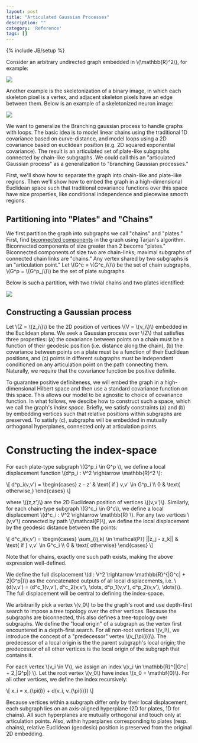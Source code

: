 ```yaml
---
layout: post
title: "Articulated Gaussian Processes"
description: ""
category: 'Reference'
tags: []
---
```

{% include JB/setup %}

Consider an arbitrary undirected graph embedded in \\(\mathbb{R}^2\\), for example:

![]({{site.baseurl}}/img/2015-01-20-articulated_graph_1.png)

Another example is the skeletonization of a binary image, in which each skeleton pixel is a vertex, and adjacent skeleton pixels have an edge between them.  Below is an example of a skeletonized neuron image:
  
![]({{site.baseurl}}/img/2015-01-20-neuron_skeleton.png)

We want to generalize the Branching gaussian process to handle graphs with loops.  The basic idea is to model linear chains using the traditional 1D covariance based on curve-distance, and model loops using a 2D covariance based on euclidean position (e.g. 2D squared exponential covariance).  The result is an articulated set of plate-like subgraphs connected by  chain-like subgraphs.  We could call this an "articulated Gaussian process" as a generalization to "branching Gaussian processes."

First, we'll show how to separate the graph into chain-like and plate-like regions.  Then we'll show how to embed the graph in a high-dimensional Euclidean space such that traditional covariance functions over this space have nice properties, like conditional independence and piecewise smooth regions.

Partitioning into "Plates" and "Chains"
-------------------------------------

We first partition the graph into subgraphs we call "chains" and "plates."  First, find [biconnected components](http://en.wikipedia.org/wiki/Biconnected_component) in the graph using Tarjan's algorithm.  Biconnected components of size greater than 2 become "plates."  Biconnected components of size two are chain-links; maximal subgraphs of connected chain links are "chains."  Any vertex shared by two subgraphs is an "articulation point."  Let \\(G\^c = \\{G\^c\_i\\}\\) be the set of chain subgraphs, \\(G\^p = \\{G\^p\_j\\}\\) be the set of plate subgraphs.

Below is such a partition, with two trivial chains and two plates identified:

![]({{site.baseurl}}/img/2015-01-20-biconnected_components_reprise.png)


Constructing a Gaussian process
--------------------------------

Let \\(Z = \\{z_i\\}\\) be the 2D position of vertices \\(V = \\{v_i\\}\\) embedded in the Euclidean plane. We seek a Gaussian process over \\(Z\\) that satisfies three properties:  (a) the covariance between points on a chain must be a function of their geodesic position (i.e. distance along the chain), (b) the covariance between points on a plate must be a function of their Euclidean positions, and (c) points in different subgraphs must be independent conditioned on any articulation point on the path connecting them.  Naturally, we require that the covariance function be positive definite.

To guarantee positive definiteness, we will embed the graph in a high-dimensional Hilbert space and then use a standard covariance function on this space.  This allows our model to be agnostic to choice of covariance function.  In what follows, we descibe how to construct such a space, which we call the graph's _index space_.  Briefly, we satisfy constraints (a) and (b) by embedding vertices such that relative positions within subgraphs are preserved.  To satisfy (c), subgraphs will be embedded in mutually orthogonal hyperplanes, connected only at articulation points.    

Constructing the index-space
==============================

For each plate-type subgraph \\(G\^p\_i \in G\^p \\), we define a local displacement function \\(d\^p\_i : V\^2 \rightarrow \mathbb{R}\^2 \\):
    
<div>\[
d^p_i(v,v') = \begin{cases}
    z - z' & \text{ if } v,v' \in G^p_i \\
      0 & \text{ otherwise,}
      \end{cases}
\]
</div>

where \\((z,z')\\) are the 2D Euclidean position of vertices \\((v,v')\\). Similarly, for each chain-type subgraph \\(G\^c\_i \in G\^c\\), we define a local displacement \\(d\^c\_i : V\^2 \rightarrow \mathbb{R} \\).  For any two vertices \\(v,v'\\) connected by path \\(\mathcal{P}\\), we define the local displacement by the geodesic distance between the points:

<div>\[
  d^c_i(v,v') = \begin{cases}
    \sum_{(j,k) \in \mathcal{P}} ||z_j - z_k|| & \text{ if } v,v' \in G^c_i \\
      0 & \text{ otherwise}
      \end{cases}
  \]
  </div>

Note that for chains, exactly one such path exists, making the above expression well-defined. 

We define the full displacement \\(d : V\^2 \rightarrow \mathbb{R}\^{|G\^c| + 2|G\^p|}\\) as the concatenated outputs of all local displacements, i.e. \\(d(v,v') = (d\^c\_1(v,v'), d\^c\_2(v,v'), \dots, d\^p\_1(v,v'), d\^p\_2(v,v'), \dots)\\).  The full displacement will be central to defining the index-space.

We arbitrarilly pick a vertex \\(v\_0\\) to be the graph's root and use depth-first search to impose a tree topology over the other vertices.  Because the subgraphs are biconnected, this also defines a tree-topology over subgraphs.  We define the "local origin" of a subgraph as the vertex first encountered in a depth-first search.    For all non-root vertices \\(v_i\\), we introduce the concept of a "predecessor" vertex \\(v_{\pi(i)}\\).  The predecessor of a local origin is the the parent subgraph's local origin; the predecessor of all other vertices is the local origin of the subgraph that contains it.

For each vertex \\(v\_i \in V\\), we assign an index \\(x\_i \in \mathbb{R}\^{|G\^c| + 2\,|G\^p|} \\).  Let the root vertex \\(v_0\\) have index \\(x_0 = \mathbf{0}\\).  For all other vertices, we define the index recursively:

<div>
\[
  x_i = x_{\pi(i)} + d(v_i, v_{\pi(i)})
\]
</div>


Because vertices within a subgraph differ only by their local displacement, each subgraph lies on an axis-aligned hyperplane (2D for plates, 1D for chains).  All such hyperplanes are mutually orthogonal and touch only at articulation points.  Also, within hyperplanes corresponding to plates (resp. chains), relative Euclidean (geodesic) position is preserved from the original 2D embedding.


